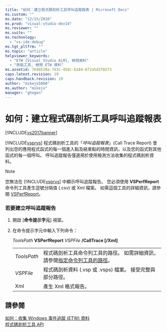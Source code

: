```yaml
---
title: "如何：建立程式碼剖析工具呼叫追蹤報表 | Microsoft Docs"
ms.custom: ""
ms.date: "12/15/2016"
ms.prod: "visual-studio-dev14"
ms.reviewer: ""
ms.suite: ""
ms.technology: 
  - "vs-ide-debug"
ms.tgt_pltfrm: ""
ms.topic: "article"
helpviewer_keywords: 
  - "ETW [Visual Studio ALM], 檢視資料"
  - "效能工具, 檢視 ETW 資料"
ms.assetid: 7640520a-7d3c-456c-b184-872a5d2f82f3
caps.latest.revision: 19
caps.handback.revision: 19
author: "mikejo5000"
ms.author: "mikejo"
manager: "ghogen"
---
```

# 如何：建立程式碼剖析工具呼叫追蹤報表
[!INCLUDE[vs2017banner](../code-quality/includes/vs2017banner.md)]

[!INCLUDE[vsprvs](../code-quality/includes/vsprvs_md.md)] 程式碼剖析工具的「*呼叫追蹤報表*」\(Call Trace Report\) 會列出您的應用程式函式的每一個進入點及結束點的時間資訊，以及您的函式對其他函式的每一個呼叫。  呼叫追蹤報告僅適用於使用檢測方法收集的程式碼剖析資料。  
  
> [!NOTE]
>  您無法在 [!INCLUDE[vsprvs](../code-quality/includes/vsprvs_md.md)] 中顯示呼叫追蹤報告。  您必須使用 **VSPerfReport** 命令列工具產生逗號分隔值 \(.csv\) 或 Xml 檔案。  如需這個工具的詳細資訊，請參閱 [VSPerfReport](../profiling/vsperfreport.md)。  
  
### 若要建立呼叫追蹤報告  
  
1.  開啟 \[**命令提示字元**\] 視窗。  
  
2.  在命令提示字元中輸入下列命令：  
  
     *ToolsPath* **VSPerfReport** *VSPFile* **\/CallTrace \[\/Xml\]**  
  
    |||  
    |-|-|  
    |*ToolsPath*|程式碼剖析工具命令列工具的路徑。  如需詳細資訊，請參閱[指定命令列工具的路徑](../profiling/specifying-the-path-to-profiling-tools-command-line-tools.md)。|  
    |*VSPFile*|程式碼剖析資料 \(.vsp 或 .vsps\) 檔案。  接受完整與部分路徑。|  
    |Xml|產生 Xml 格式報告。|  
  
## 請參閱  
 [如何：收集 Windows 事件追蹤 \(ETW\) 資料](../Topic/How%20to:%20Collect%20Event%20Tracing%20for%20Windows%20\(ETW\)%20Data.md)   
 [程式碼剖析工具 API](../profiling/profiling-tools-apis.md)
